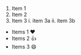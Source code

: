 1. Item 1
2. Item 2
3. Item 3
  i. item 3a
  ii. item 3b
  
  
* Items 1 :heart:
* Items 2 :+1:
* Items 3 :smile:


